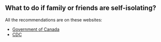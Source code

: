 ## What to do if family or friends are self-isolating?

All the recommendations are on these websites:

- [Government of Canada](https://www.cdc.gov/coronavirus/2019-ncov/prepare/get-your-household-ready-for-COVID-19.html)
- [CDC](https://www.cdc.gov/coronavirus/2019-ncov/about/steps-when-sick.html?mod=article_inline)
